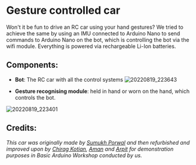 # Gesture controlled car

Won't it be fun to drive an RC car using your hand gestures? We tried to achieve the same by using an IMU connected to Arduino Nano to send commands to Arduino Nano on the bot, which is controlling the bot via the wifi module. Everything is powered via rechargeable Li-Ion batteries.

## Components:

- **Bot**: The RC car with all the control systems
  ![20220819_223643](https://github.com/ChiragKotian/Gesture-controlled-car/assets/117931123/a28f7940-9484-4d49-b4e2-c113ed6d3b91)

- **Gesture recognising module**: held in hand or worn on the hand, which controls the bot.

![20220819_223401](https://github.com/ChiragKotian/Gesture-controlled-car/assets/117931123/4ff43ce8-07ee-45e6-8099-43c495fac181)

## Credits:
_This car was originally made by [Sumukh Porwal](https://github.com/Sumukh18) and then refurbished and improved upon by [Chirag Kotian](https://github.com/ChiragKotian), [Aman](https://github.com/Amankumar8555) and [Arpit](https://github.com/arpitguptagithub) for demonstration purposes in Basic Arduino Workshop conducted by us._
